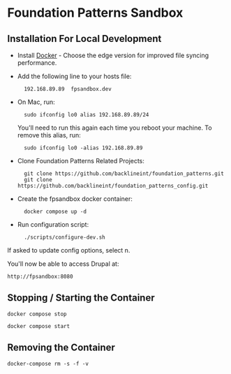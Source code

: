 # Foundation Patterns Sandbox

## Installation For Local Development

* Install [Docker](https://www.docker.com/) - Choose the edge version for improved 
file syncing performance.

* Add the following line to your hosts file:
        
        192.168.89.89  fpsandbox.dev
        
* On Mac, run:

        sudo ifconfig lo0 alias 192.168.89.89/24

    You'll need to run this again each time you reboot your machine. To remove this alias, run:

        sudo ifconfig lo0 -alias 192.168.89.89

* Clone Foundation Patterns Related Projects:

        git clone https://github.com/backlineint/foundation_patterns.git
        git clone https://github.com/backlineint/foundation_patterns_config.git

* Create the fpsandbox docker container: 
        
        docker compose up -d

* Run configuration script:

        ./scripts/configure-dev.sh

If asked to update config options, select n.

You'll now be able to access Drupal at:

    http://fpsandbox:8080

## Stopping / Starting the Container

    docker compose stop

    docker compose start

## Removing the Container

    docker-compose rm -s -f -v